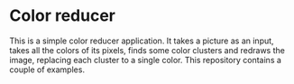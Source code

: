 # Color reducer

This is a simple color reducer application. It takes a picture as an input, takes all the colors of its pixels, finds some color clusters and redraws the image, replacing each cluster to a single color. This repository contains a couple of examples.
